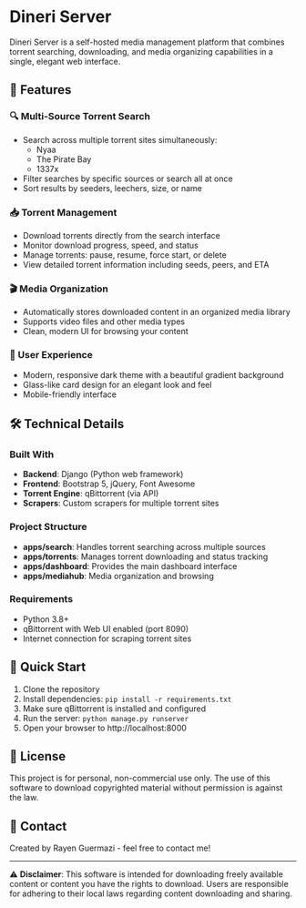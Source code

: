 # Dineri Server

Dineri Server is a self-hosted media management platform that combines torrent searching, downloading, and media organizing capabilities in a single, elegant web interface.

## 🌟 Features

### 🔍 Multi-Source Torrent Search
- Search across multiple torrent sites simultaneously:
  - Nyaa
  - The Pirate Bay
  - 1337x
- Filter searches by specific sources or search all at once
- Sort results by seeders, leechers, size, or name

### 📥 Torrent Management
- Download torrents directly from the search interface
- Monitor download progress, speed, and status
- Manage torrents: pause, resume, force start, or delete
- View detailed torrent information including seeds, peers, and ETA

### 🎬 Media Organization
- Automatically stores downloaded content in an organized media library
- Supports video files and other media types
- Clean, modern UI for browsing your content

### 🎨 User Experience
- Modern, responsive dark theme with a beautiful gradient background
- Glass-like card design for an elegant look and feel
- Mobile-friendly interface

## 🛠️ Technical Details

### Built With
- **Backend**: Django (Python web framework)
- **Frontend**: Bootstrap 5, jQuery, Font Awesome
- **Torrent Engine**: qBittorrent (via API)
- **Scrapers**: Custom scrapers for multiple torrent sites

### Project Structure
- **apps/search**: Handles torrent searching across multiple sources
- **apps/torrents**: Manages torrent downloading and status tracking
- **apps/dashboard**: Provides the main dashboard interface
- **apps/mediahub**: Media organization and browsing

### Requirements
- Python 3.8+
- qBittorrent with Web UI enabled (port 8090)
- Internet connection for scraping torrent sites

## 🚀 Quick Start

1. Clone the repository
2. Install dependencies: `pip install -r requirements.txt`
3. Make sure qBittorrent is installed and configured
4. Run the server: `python manage.py runserver`
5. Open your browser to http://localhost:8000

## 📝 License

This project is for personal, non-commercial use only. The use of this software to download copyrighted material without permission is against the law.

## 🔗 Contact

Created by Rayen Guermazi - feel free to contact me!

---

⚠️ **Disclaimer**: This software is intended for downloading freely available content or content you have the rights to download. Users are responsible for adhering to their local laws regarding content downloading and sharing.
